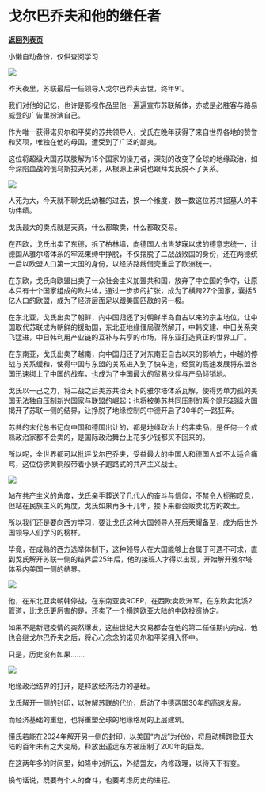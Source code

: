 # 戈尔巴乔夫和他的继任者

[**返回列表页**](/gzh/政事堂2019)

小懒自动备份，仅供查阅学习

![](https://mmbiz.qpic.cn/mmbiz_jpg/rxhS23yu8cPM8iaY4C4h94KyFnhayicavvIHHaHonb5RSW1W5lCBuX6JluCNxkhibia8OSSyvw8fkhKXQtECvxsyQQ/640?wx_fmt=jpeg)

昨天夜里，苏联最后一任领导人戈尔巴乔夫去世，终年91。

我们对他的记忆，也许是影视作品里他一遍遍宣布苏联解体，亦或是必胜客与路易威登的广告里扮演自己。

作为唯一获得诺贝尔和平奖的苏共领导人，戈氏在晚年获得了来自世界各地的赞誉和奖项，唯独在他的母国，遭受到了广泛的鄙夷。

这位将超级大国苏联肢解为15个国家的操刀者，深刻的改变了全球的地缘政治，如今深陷血战的俄乌斯拉夫兄弟，从根源上来说也跟拜戈氏脱不了关系。

![](https://mmbiz.qpic.cn/mmbiz_jpg/rxhS23yu8cPM8iaY4C4h94KyFnhayicavvyp6NDoMmkYaNAasdbn7ZpZVge8k939dED1TzeuzXqCatffRk8ibaSKQ/640?wx_fmt=jpeg)

人死为大，今天就不聊戈氏幼稚的过去，换一个维度，数一数这位苏共掘墓人的丰功伟绩。

戈氏最大的卖点就是天真，什么都敢卖，什么都敢交易。  

在西欧，戈氏出卖了东德，拆了柏林墙，向德国人出售梦寐以求的德意志统一，让德国从雅尔塔体系的牢笼束缚中挣脱，不仅摆脱了二战战败国的身份，还在两德统一后以欧盟人口第一大国的身份，以经济路线借壳重启了欧洲统一。

在东欧，戈氏向欧盟出卖了一众社会主义加盟共和国，放弃了中立国的争夺，让原本只有十个国家组成的欧共体，通过一步步的扩张，成为了横跨27个国家，囊括5亿人口的欧盟，成为了经济层面足以跟美国匹敌的另一极。  

在东北亚，戈氏出卖了朝鲜，向中国归还了对朝鲜半岛自古以来的宗主地位，让中国取代苏联成为朝鲜的援助国，东北亚地缘僵局骤然解开，中韩交建、中日关系突飞猛进，中日韩利用产业链的互补与共享的市场，将东亚打造真正的世界工厂。

在东南亚，戈氏出卖了越南，向中国归还了对东南亚自古以来的影响力，中越的停战与关系缓和，使得中国与东盟的关系进入到了快车道，经贸的高速发展将东盟各国迅速绑上了中国的战车，也成为了中国最大的贸易伙伴与产品倾销地。

戈氏以一己之力，将二战之后美苏共治天下的雅尔塔体系瓦解，使得势单力孤的美国无法独自压制新兴国家与联盟的崛起；也将被美苏共同压制的两个隐形超级大国揭开了苏联一侧的结界，让挣脱了地缘控制的中德开启了30年的一路狂奔。

苏共的末代总书记向中国和德国出让的，都是地缘政治上的非卖品，是任何一个成熟政治家都不会卖的，是国际政治舞台上花多少钱都买不回来的。

所以呢，全世界都可以批评戈尔巴乔夫，受益最大的中国人和德国人却不太适合痛骂，这位仿佛黄鹤般带着小姨子跑路式的共产主义战士。

![](https://mmbiz.qpic.cn/mmbiz_jpg/rxhS23yu8cPM8iaY4C4h94KyFnhayicavv6AuFj3E2qpm3nLDPHSOxquY6Q3QYISzNgmraewMy38dJQpvZ8Cyegg/640?wx_fmt=jpeg)

站在共产主义的角度，戈氏亲手葬送了几代人的奋斗与信仰，不禁令人扼腕叹息，但站在民族主义的角度，戈氏如果再多干几年，接下来都会贩卖北方的故土。

所以我们还是要向西方学习，要让戈氏这种大国领导人死后荣耀备至，成为后世外国领导人们学习的榜样。  

毕竟，在成熟的西方选举体制下，这种领导人在大国能够上台属于可遇不可求，直到戈氏解开苏联一侧的结界后25年后，他的接班人才得以出现，开始解开雅尔塔体系内美国一侧的结界。

![](https://mmbiz.qpic.cn/mmbiz_jpg/rxhS23yu8cPM8iaY4C4h94KyFnhayicavv9iaAuC6I0KgLNx4xDNSlY0p2Rxhwa4jxxGHrAEWQD9GCCvhibSMWfNDA/640?wx_fmt=jpeg)

他，在东北亚卖朝韩停战，在东南亚卖RCEP，在西欧卖欧洲军，在东欧卖北溪2管道，比戈氏更厉害的是，还卖了一个横跨欧亚大陆的中欧投资协定。  

如果不是新冠疫情的突然爆发，这些世纪大交易都会在他的第二任任期内完成，他也会继戈尔巴乔夫之后，将心心念念的诺贝尔和平奖拥入怀中。

只是，历史没有如果.......

![](https://mmbiz.qpic.cn/mmbiz_png/rxhS23yu8cPM8iaY4C4h94KyFnhayicavvvXa7ujxfr4EGYlJCo9nu0SMumIsl3DicsLfqgPe03pRL7RDUyWWaqIg/640?wx_fmt=png)

  

地缘政治结界的打开，是释放经济活力的基础。

戈氏解开一侧的封印，以肢解苏联的代价，启动了中德两国30年的高速发展。

而经济基础的重组，也将重塑全球的地缘格局的上层建筑。

懂氏若能在2024年解开另一侧的封印，以美国“内战”为代价，将启动横跨欧亚大陆的百年未有之大变局，释放出遥远东方被压制了200年的巨龙。

在这两年多的时间里，如隆中对所云，外结盟友，内修政理，以待天下有变。

换句话说，既要有个人的奋斗，也要考虑历史的进程。

